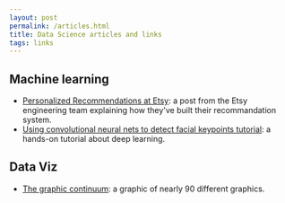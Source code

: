 ```yaml
---
layout: post
permalink: /articles.html
title: Data Science articles and links
tags: links
---
```


## Machine learning

* [Personalized Recommendations at Etsy](https://codeascraft.com/2014/11/17/personalized-recommendations-at-etsy/): a post from the Etsy engineering team explaining how they've built their recommandation system.
* [Using convolutional neural nets to detect facial keypoints tutorial](http://danielnouri.org/notes/2014/12/17/using-convolutional-neural-nets-to-detect-facial-keypoints-tutorial/): a hands-on tutorial about deep learning.

## Data Viz

* [The graphic continuum](http://thumbnails-visually.netdna-ssl.com/the-graphic-continuum_5429904a31995.jpg): a graphic of nearly 90 different graphics.
